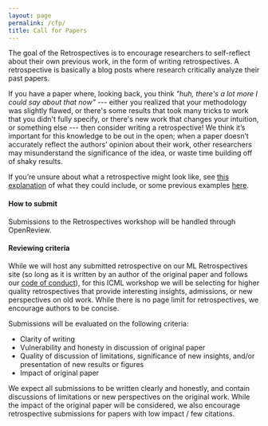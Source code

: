 ```yaml
---
layout: page
permalink: /cfp/
title: Call for Papers
---
```


The goal of the Retrospectives is to encourage researchers to self-reflect about their own previous work, in the form of writing retrospectives. A retrospective is basically a blog posts where research critically analyze their past papers.

If you have a paper where, looking back, you think *"huh, there's a lot more I could say about that now"* ---  either you realized that your methodology was slightly flawed, or there's some results that took many tricks to work that you didn't fully specify, or there's new work that changes your intuition, or something else --- then consider writing a retrospective! We think it’s important for this knowledge to be out in the open; when a paper doesn’t accurately reflect the authors’ opinion about their work, other researchers may misunderstand the significance of the idea, or waste time building off of shaky results.

If you’re unsure about what a retrospective might look like, see [this explanation](https://ml-retrospectives.github.io/how/) of what they could include, or some previous examples [here](https://ml-retrospectives.github.io/published_retrospectives/index.html).

#### How to submit

Submissions to the Retrospectives workshop will be handled through OpenReview.

#### Reviewing criteria

While we will host any submitted retrospective on our ML Retrospectives site (so long as it is written by an author of the original paper and follows our [code of conduct](https://ml-retrospectives.github.io/coc/)), for this ICML workshop we will be selecting for higher quality retrospectives that provide interesting insights, admissions, or new perspectives on old work. While there is no page limit for retrospectives, we encourage authors to be concise.

Submissions will be evaluated on the following criteria:
- Clarity of writing
- Vulnerability and honesty in discussion of original paper
- Quality of discussion of limitations, significance of new insights, and/or presentation of new results or figures
- Impact of original paper

We expect all submissions to be written clearly and honestly, and contain discussions of limitations or new perspectives on the original work. While the impact of the original paper will be considered, we also encourage retrospective submissions for papers with low impact / few citations.
